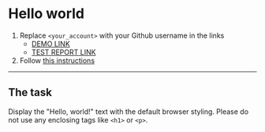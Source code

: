# Hello world
1. Replace `<your_account>` with your Github username in the links
    - [DEMO LINK](https://NikitaTudakov.github.io/layout_hello-world/) <br>
    - [TEST REPORT LINK](https://NikitaTudakov.github.io/layout_hello-world/report/html_report/)
2. Follow [this instructions](https://mate-academy.github.io/layout_task-guideline/)
___

## The task 
Display the "Hello, world!" text with the default browser styling. Please do not 
use any enclosing tags like `<h1>` or `<p>`.
